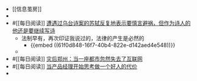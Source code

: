 - [[信息茧房]]
-
- #[[每日阅读]] [遭遇过乌台诗案的苏轼反复地表示要慎言避祸，但作为诗人的他还是要继续写诗](https://mp.weixin.qq.com/s/I8oIw1zoQGQFngLj5A74hg)
	- 法制早有，再次印证我说过的，法律的产生是必然的
		- {{embed ((61f0d848-16f7-40b4-822e-d142aed4e548))}}
	-
- #[[每日阅读]] [灾后郑州：当一座都市忽然失去了互联网](https://mp.weixin.qq.com/s/ZE2cOdHTi-Kn0N04FMOcMw)
- #[[每日阅读]] [当产品经理开始思考做一个好人的代价](https://mp.weixin.qq.com/s?__biz=MzUxMzY4NTE2MQ==&mid=2247485039&idx=1&sn=9853d3685e00ea67e720268d662fa0ee&chksm=f95025a9ce27acbff61ef112193d27b04522df95fde6f720960241f0457acd7d68caaa41d10e&scene=132#wechat_redirect)
-